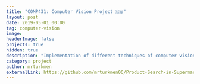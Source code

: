 ```yaml
---
title: "COMP431: Computer Vision Project 🇬🇧"
layout: post
date: 2019-05-01 00:00
tag: computer-vision 
image:
headerImage: false
projects: true
hidden: true 
description: "Implementation of different techniques of computer vision algorithms"
category: project
author: mrturkmen
externalLink: https://github.com/mrturkmen06/Product-Search-in-Supermarket-Shelves
---
```


